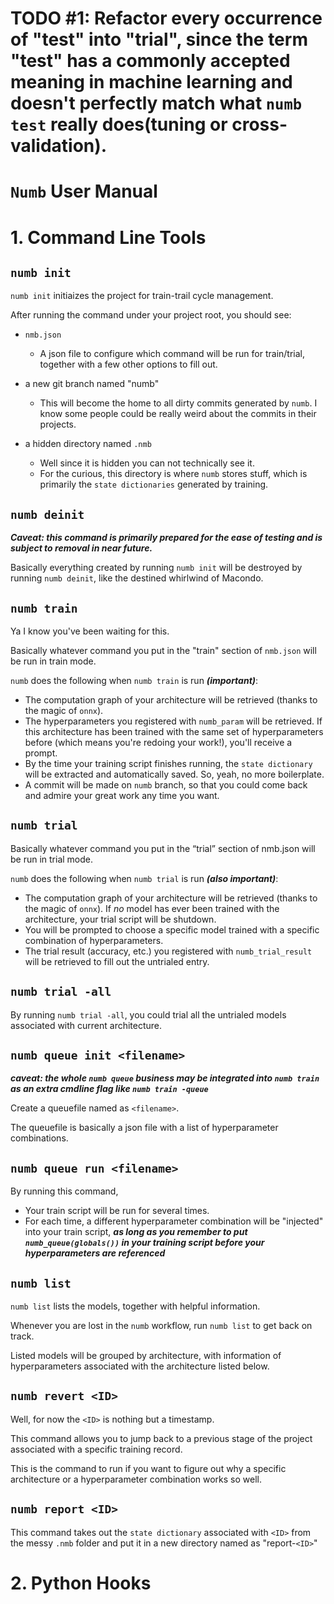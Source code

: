# TODO #1: Refactor every occurrence of "test" into "trial", since the term "test" has a commonly accepted meaning in machine learning and doesn't perfectly match what `numb test` really does(tuning or cross-validation).


# `Numb` User Manual

# 1. Command Line Tools

## `numb init`
`numb init` initiaizes the project for train-trail cycle management.

After running the command under your project root, you should see:

- `nmb.json` 
	- A json file to configure which command will be run for train/trial, together with a few other options to fill out. 

- a new git branch named "numb"
	- This will become the home to all dirty commits generated by `numb`. I know some people could be really weird about the commits in their projects.

- a hidden directory named `.nmb`
	- Well since it is hidden you can not technically see it. 
	- For the curious, this directory is where `numb` stores stuff, which is primarily the `state dictionaries` generated by training.

## `numb deinit`

***Caveat: this command is primarily prepared for the ease of testing and is subject to removal in near future.***

Basically everything created by running `numb init` will be destroyed by running `numb deinit`, like the destined whirlwind of Macondo.

## `numb train`
Ya I know you've been waiting for this.

Basically whatever command you put in the "train" section of `nmb.json` will be run in train mode.

`numb` does the following when `numb train` is run ***(important)***:

- The computation graph of your architecture will be retrieved (thanks to the magic of `onnx`).
- The hyperparameters you registered with `numb_param` will be retrieved. If this architecture has been trained with the same set of hyperparameters before (which means you're redoing your work!), you'll receive a prompt.
- By the time your training script finishes running, the `state dictionary` will be extracted and automatically saved. So, yeah, no more boilerplate.
- A commit will be made on `numb` branch, so that you could come back and admire your great work any time you want.

## `numb trial`
Basically whatever command you put in the “trial” section of nmb.json will be run in trial mode.

`numb` does the following when `numb trial` is run ***(also important)***:

- The computation graph of your architecture will be retrieved (thanks to the magic of `onnx`). If *no* model has ever been trained with the architecture, your trial script will be shutdown.
- You will be prompted to choose a specific model trained with a specific combination of hyperparameters.
- The trial result (accuracy, etc.) you registered with `numb_trial_result` will be retrieved to fill out the untrialed entry.

## `numb trial -all`

By running `numb trial -all`, you could trial all the untrialed models associated with current architecture.

## `numb queue init <filename>`

***caveat: the whole `numb queue` business may be integrated into `numb train` as an extra cmdline flag like `numb train -queue`***

Create a queuefile named as `<filename>`.

The queuefile is basically a json file with a list of hyperparameter combinations.

## `numb queue run <filename>`

By running this command,

- Your train script will be run for several times.
- For each time, a different hyperparameter combination will be "injected" into your train script, ***as long as you remember to put `numb_queue(globals())` in your training script before your hyperparameters are referenced***

## `numb list`

`numb list` lists the models, together with helpful information.

Whenever you are lost in the `numb` workflow, run `numb list` to get back on track.

Listed models will be grouped by architecture, with information of hyperparameters associated with the architecture listed below.

## `numb revert <ID>`

Well, for now the `<ID>` is nothing but a timestamp.

This command allows you to jump back to a previous stage of the project associated with a specific training record.

This is the command to run if you want to figure out why a specific architecture or a hyperparameter combination works so well.

## `numb report <ID>`

This command takes out the `state dictionary` associated with `<ID>` from the messy `.nmb` folder and put it in a new directory named as "report-`<ID>`"

# 2. Python Hooks
